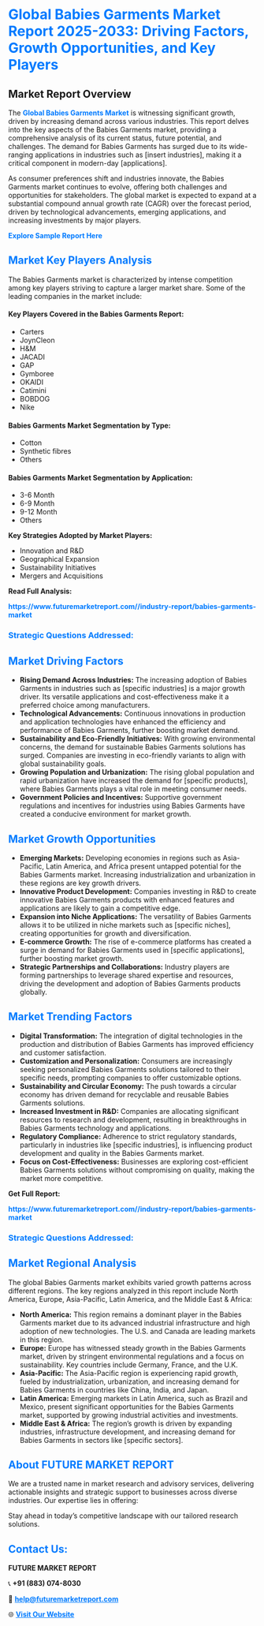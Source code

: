 <h1 style="color: #007BFF;">Global Babies Garments Market Report 2025-2033: Driving Factors, Growth Opportunities, and Key Players</h1>

<section id="overview">
<h2>Market Report Overview</h2>
<p>The <a href="https://www.futuremarketreport.com//industry-report/babies-garments-market" style="color: #007BFF; text-decoration: none;"><strong>Global Babies Garments Market</strong></a> is witnessing significant growth, driven by increasing demand across various industries. This report delves into the key aspects of the Babies Garments market, providing a comprehensive analysis of its current status, future potential, and challenges. The demand for Babies Garments has surged due to its wide-ranging applications in industries such as [insert industries], making it a critical component in modern-day [applications].</p>
<p>As consumer preferences shift and industries innovate, the Babies Garments market continues to evolve, offering both challenges and opportunities for stakeholders. The global market is expected to expand at a substantial compound annual growth rate (CAGR) over the forecast period, driven by technological advancements, emerging applications, and increasing investments by major players.</p>
</section>

<section id="overview">
<p><a href="https://www.futuremarketreport.com//request-sample/reportId=86475" style="color: #007BFF; text-decoration: none;"><strong>Explore Sample Report Here</strong></a></p>
</section>

<section id="key-players">
<h2 style="color: #007BFF;">Market Key Players Analysis</h2>
<p>The Babies Garments market is characterized by intense competition among key players striving to capture a larger market share. Some of the leading companies in the market include:</p>
<h4>Key Players Covered in the Babies Garments Report:</h4>
<ul><li>Carters</li><li>JoynCleon</li><li>H&amp;M</li><li>JACADI</li><li>GAP</li><li>Gymboree</li><li>OKAIDI</li><li>Catimini</li><li>BOBDOG</li><li>Nike</li></ul>
<h4>Babies Garments Market Segmentation by Type:</h4>
<ul><li>Cotton</li><li>Synthetic fibres</li><li>Others</li></ul>

<h4>Babies Garments Market Segmentation by Application:</h4>
<ul><li>3-6 Month</li><li>6-9 Month</li><li>9-12 Month</li><li>Others</li></ul>
<p><strong>Key Strategies Adopted by Market Players:</strong></p>
<ul>
<li>Innovation and R&D</li>
<li>Geographical Expansion</li>
<li>Sustainability Initiatives</li>
<li>Mergers and Acquisitions</li>
</ul>
</section>

<section>
<p><strong>Read Full Analysis: </strong></p><a href="https://www.futuremarketreport.com//industry-report/babies-garments-market" style="color: #007BFF; text-decoration: none;"><strong>https://www.futuremarketreport.com//industry-report/babies-garments-market</strong></a>
<h3 style="color: #007BFF;">Strategic Questions Addressed:</h3>
</section>

<section id="driving-factors">
<h2 style="color: #007BFF;">Market Driving Factors</h2>
<ul>
<li><strong>Rising Demand Across Industries:</strong> The increasing adoption of Babies Garments in industries such as [specific industries] is a major growth driver. Its versatile applications and cost-effectiveness make it a preferred choice among manufacturers.</li>
<li><strong>Technological Advancements:</strong> Continuous innovations in production and application technologies have enhanced the efficiency and performance of Babies Garments, further boosting market demand.</li>
<li><strong>Sustainability and Eco-Friendly Initiatives:</strong> With growing environmental concerns, the demand for sustainable Babies Garments solutions has surged. Companies are investing in eco-friendly variants to align with global sustainability goals.</li>
<li><strong>Growing Population and Urbanization:</strong> The rising global population and rapid urbanization have increased the demand for [specific products], where Babies Garments plays a vital role in meeting consumer needs.</li>
<li><strong>Government Policies and Incentives:</strong> Supportive government regulations and incentives for industries using Babies Garments have created a conducive environment for market growth.</li>
</ul>
</section>

<section id="growth-opportunities">
<h2 style="color: #007BFF;">Market Growth Opportunities</h2>
<ul>
<li><strong>Emerging Markets:</strong> Developing economies in regions such as Asia-Pacific, Latin America, and Africa present untapped potential for the Babies Garments market. Increasing industrialization and urbanization in these regions are key growth drivers.</li>
<li><strong>Innovative Product Development:</strong> Companies investing in R&D to create innovative Babies Garments products with enhanced features and applications are likely to gain a competitive edge.</li>
<li><strong>Expansion into Niche Applications:</strong> The versatility of Babies Garments allows it to be utilized in niche markets such as [specific niches], creating opportunities for growth and diversification.</li>
<li><strong>E-commerce Growth:</strong> The rise of e-commerce platforms has created a surge in demand for Babies Garments used in [specific applications], further boosting market growth.</li>
<li><strong>Strategic Partnerships and Collaborations:</strong> Industry players are forming partnerships to leverage shared expertise and resources, driving the development and adoption of Babies Garments products globally.</li>
</ul>
</section>

<section id="trending-factors">
<h2 style="color: #007BFF;">Market Trending Factors</h2>
<ul>
<li><strong>Digital Transformation:</strong> The integration of digital technologies in the production and distribution of Babies Garments has improved efficiency and customer satisfaction.</li>
<li><strong>Customization and Personalization:</strong> Consumers are increasingly seeking personalized Babies Garments solutions tailored to their specific needs, prompting companies to offer customizable options.</li>
<li><strong>Sustainability and Circular Economy:</strong> The push towards a circular economy has driven demand for recyclable and reusable Babies Garments solutions.</li>
<li><strong>Increased Investment in R&D:</strong> Companies are allocating significant resources to research and development, resulting in breakthroughs in Babies Garments technology and applications.</li>
<li><strong>Regulatory Compliance:</strong> Adherence to strict regulatory standards, particularly in industries like [specific industries], is influencing product development and quality in the Babies Garments market.</li>
<li><strong>Focus on Cost-Effectiveness:</strong> Businesses are exploring cost-efficient Babies Garments solutions without compromising on quality, making the market more competitive.</li>
</ul>
</section>

<section>
<p><strong>Get Full Report: </strong></p><a href="https://www.futuremarketreport.com//industry-report/babies-garments-market" style="color: #007BFF; text-decoration: none;"><strong>https://www.futuremarketreport.com//industry-report/babies-garments-market</strong></a>
<h3 style="color: #007BFF;">Strategic Questions Addressed:</h3>
</section>


<section id="regional-analysis">
<h2 style="color: #007BFF;">Market Regional Analysis</h2>
<p>The global Babies Garments market exhibits varied growth patterns across different regions. The key regions analyzed in this report include North America, Europe, Asia-Pacific, Latin America, and the Middle East & Africa:</p>
<ul>
<li><strong>North America:</strong> This region remains a dominant player in the Babies Garments market due to its advanced industrial infrastructure and high adoption of new technologies. The U.S. and Canada are leading markets in this region.</li>
<li><strong>Europe:</strong> Europe has witnessed steady growth in the Babies Garments market, driven by stringent environmental regulations and a focus on sustainability. Key countries include Germany, France, and the U.K.</li>
<li><strong>Asia-Pacific:</strong> The Asia-Pacific region is experiencing rapid growth, fueled by industrialization, urbanization, and increasing demand for Babies Garments in countries like China, India, and Japan.</li>
<li><strong>Latin America:</strong> Emerging markets in Latin America, such as Brazil and Mexico, present significant opportunities for the Babies Garments market, supported by growing industrial activities and investments.</li>
<li><strong>Middle East & Africa:</strong> The region’s growth is driven by expanding industries, infrastructure development, and increasing demand for Babies Garments in sectors like [specific sectors].</li>
</ul>
</section>

<footer>
<h2 style="color: #007BFF;">About FUTURE MARKET REPORT</h2>
<p>We are a trusted name in market research and advisory services, delivering actionable insights and strategic support to businesses across diverse industries. Our expertise lies in offering:</p>

<p>Stay ahead in today’s competitive landscape with our tailored research solutions.</p>

<h2 style="color: #007BFF;">Contact Us:</h2>
<p><strong>FUTURE MARKET REPORT</strong></p>
<p>📞 <strong>+91 (883) 074-8030</strong></p>
<p>📧 <strong><a href="mailto:help@futuremarketreport.com" style="color: #007BFF;">help@futuremarketreport.com</a></strong></p>
<p>🌐 <strong><a href="https://www.futuremarketreport.com/" style="color: #007BFF;">Visit Our Website</a></strong></p>
</footer>